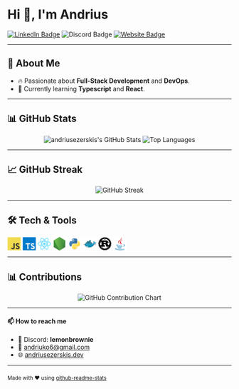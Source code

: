 <!--
**andriusezerskis/andriusezerskis** is a ✨ _special_ ✨ repository because its `README.md` (this file) appears on your GitHub profile.
-->

# Hi 👋, I'm Andrius

[![LinkedIn Badge](https://img.shields.io/badge/-Andrius%20Ezerskis-blue?style=flat&logo=Linkedin&logoColor=white&link=https://www.linkedin.com/in/andrius-ezerskis)](https://www.linkedin.com/in/andrius-ezerskis) 
![Discord Badge](https://img.shields.io/badge/Discord-lemonbrownie-7289DA?style=flat&logo=discord&logoColor=white)
[![Website Badge](https://img.shields.io/badge/andriusezerskis.dev-lightgrey)](https://andriusezerskis.dev)

---

## 🔭 About Me
- 🔥 Passionate about **Full-Stack Development** and **DevOps**.
- 🌱 Currently learning **Typescript** and **React**.

---

## 📊 GitHub Stats

<div align="center">
  <img height="180em" src="https://github-readme-stats.vercel.app/api?username=andriusezerskis&theme=dracula&show_icons=true&include_all_commits=true&count_private=true" alt="andriusezerskis's GitHub Stats" />
  <img height="180em" src="https://github-readme-stats.vercel.app/api/top-langs/?username=andriusezerskis&theme=dracula&layout=compact" alt="Top Languages" />
</div>

---

## 📈 GitHub Streak

<div align="center">
  <img src="https://github-readme-streak-stats.herokuapp.com/?user=andriusezerskis&theme=dracula&hide_border=true" alt="GitHub Streak" />
</div>

---

## 🛠️ Tech & Tools

<div style="display: inline_block">
  <img align="center" alt="JavaScript" height="30" src="https://raw.githubusercontent.com/devicons/devicon/master/icons/javascript/javascript-original.svg" />
  <img align="center" alt="TypeScript" height="30" src="https://raw.githubusercontent.com/devicons/devicon/master/icons/typescript/typescript-original.svg" />
  <img align="center" alt="React" height="30" src="https://raw.githubusercontent.com/devicons/devicon/master/icons/react/react-original.svg" />
  <img align="center" alt="Node.js" height="30" src="https://raw.githubusercontent.com/devicons/devicon/master/icons/nodejs/nodejs-original.svg" />
  <img align="center" alt="Python" height="30" src="https://raw.githubusercontent.com/devicons/devicon/master/icons/python/python-original.svg" />
  <img align="center" alt="Docker" height="30" src="https://raw.githubusercontent.com/devicons/devicon/master/icons/docker/docker-original.svg" />
  <img align="center" alt="Rust" height="30" src="https://raw.githubusercontent.com/devicons/devicon/master/icons/rust/rust-original.svg" />
  <img align="center" alt="Java" height="30" src="https://raw.githubusercontent.com/devicons/devicon/master/icons/java/java-original.svg" />
</div>

---

## 📊 Contributions

<div align="center">
  <img src="https://ghchart.rshah.org/andriusezerskis" alt="GitHub Contribution Chart" />
</div>

---

#### 📫 How to reach me

- 💬 Discord: **lemonbrownie**
- 📨 andriuko6@gmail.com 
- 🌐 [andriusezerskis.dev](https://andriusezerskis.dev)  

---

<sub>Made with ❤️ using [github-readme-stats](https://github.com/anuraghazra/github-readme-stats)</sub>
